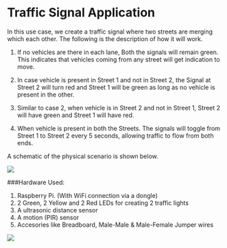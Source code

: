 # Traffic Signal Application

In this use case, we create a traffic signal where two streets are merging which each other. The following is the description of how it will work.

1. If no vehicles are there in each lane, Both the signals will remain green. This indicates that vehicles coming from any street will get indication to move.

2. In case vehicle is present in Street 1 and not in Street 2, the Signal at Street 2 will turn red and Street 1 will be green as long as no vehicle is present in the other.

3. Similar to case 2, when vehicle is in Street 2 and not in Street 1, Street 2 will have green and Street 1 will have red.

4. When vehicle is present in both the Streets. The signals will toggle from Street 1 to Street 2 every 5 seconds, allowing traffic to flow from both ends.


A schematic of the physical scenario is shown below.

<img src="https://raw.githubusercontent.com/yindolia/zeus-iot-1/master/Traffic_Use/Street%20Junction.png" >


###Hardware Used:

1. Raspberry Pi. (With WiFi connection via a dongle)
2. 2 Green, 2 Yellow and 2 Red LEDs for creating 2 traffic lights
3. A ultrasonic distance sensor
4. A motion (PIR) sensor
5. Accesories like Breadboard, Male-Male & Male-Female Jumper wires


<img src="https://raw.githubusercontent.com/yindolia/zeus-iot-1/master/Traffic_Use/Traffic-Signal-Hardware.jpg" >
